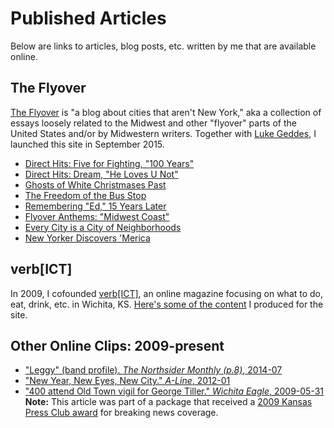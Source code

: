 # Published Articles
Below are links to articles, blog posts, etc. written by me that are available online.

## The Flyover
<a href=http://theflyover.net>The Flyover</a> is "a blog about cities that aren't New York," aka a collection of essays loosely related to the Midwest and other "flyover" parts of the United States and/or by Midwestern writers. Together with <a href="http://lukeandrewgeddes.com">Luke Geddes</a>, I launched this site in September 2015.
<ul>
<li><a href="http://theflyover.net/2016/02/19/direct-hits-five-for-fighting-100-years/">Direct Hits: Five for Fighting, "100 Years"</a></li>
<li><a href="http://theflyover.net/2016/02/10/direct-hits-dream-he-loves-u-not/">Direct Hits: Dream, "He Loves U Not"</a></li>
<li><a href="http://theflyover.net/2015/12/08/ghosts-of-white-christmases-past/">Ghosts of White Christmases Past</a></li>
<li><a href="http://theflyover.net/2015/10/08/the-freedom-of-the-bus-stop/">The Freedom of the Bus Stop</a></li>
<li><a href="http://theflyover.net/2015/10/06/remembering-ed-15-years-later/">Remembering "Ed," 15 Years Later</a></li>
<li><a href="http://theflyover.net/2015/10/01/flyover-anthems-midwest-coast/">Flyover Anthems: "Midwest Coast"</a></li>
<li><a href="http://theflyover.net/2015/09/23/every-city-is-a-city-of-neighborhoods/">Every City is a City of Neighborhoods</a></li>
<li><a href="http://theflyover.net/2015/09/16/new-yorker-discovers-merica/">New Yorker Discovers 'Merica</a></li>
</ul>

## verb[ICT]
In 2009, I cofounded <a href="http://verbict.com">verb[ICT]</a>, an online magazine focusing on what to do, eat, drink, etc. in Wichita, KS. <a href="http://www.verbict.com/author/steph/">Here's some of the content</a> I produced for the site. 

## Other Online Clips: 2009-present
<ul>
<li><a href="https://issuu.com/northsidernews/docs/northsider_vol1_issue_10_web">"Leggy" (band profile). <em>The Northsider Monthly (p.8)</em>, 2014-07</a></li>
<li><a href="http://a-linemagazine.com/articles/2012/01/04/new_year_new_eyes_new_city">"New Year, New Eyes, New City." <em>A-Line</em>, 2012-01</a></li>
<li><a href="http://www.kansas.com/news/special-reports/article1007192.html">"400 attend Old Town vigil for George Tiller." <em>Wichita Eagle</em>, 2009-05-31</a><br>
<strong>Note:</strong> This article was part of a package that received a <a href="http://www.kansas.com/news/local/article1061953.html">2009 Kansas Press Club award</a> for breaking news coverage.</li>
</ul>

